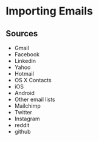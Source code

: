# Importing Emails

## Sources
- Gmail
- Facebook
- Linkedin
- Yahoo
- Hotmail
- OS X Contacts
- iOS
- Android
- Other email lists
- Mailchimp
- Twitter
- Instagram
- reddit
- github
